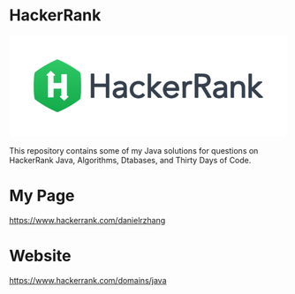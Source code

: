 # HackerRank
![](/images/HackerRank.png)

This repository contains some of my Java solutions for questions on HackerRank Java, Algorithms, Dtabases, and Thirty Days of Code.

# My Page
https://www.hackerrank.com/danielrzhang

# Website
https://www.hackerrank.com/domains/java


